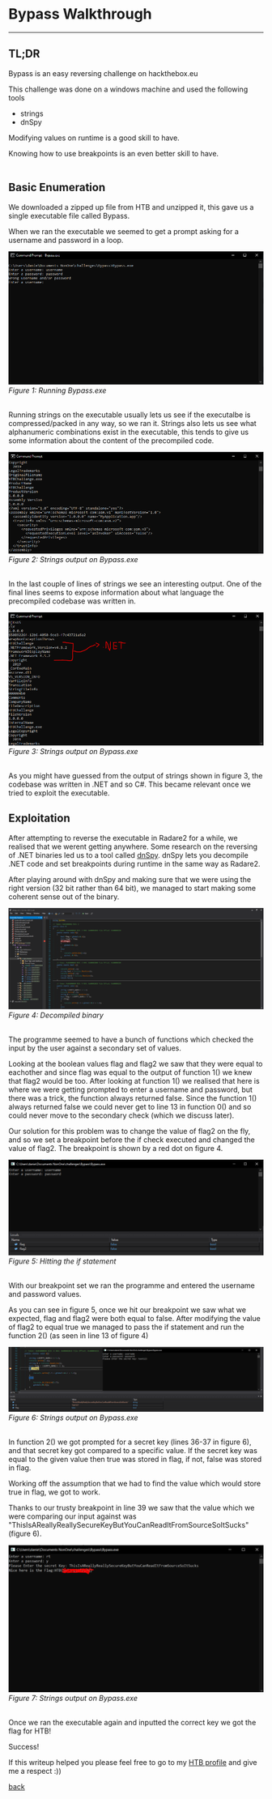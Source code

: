 # Bypass Walkthrough
* * *

## TL;DR
Bypass is an easy reversing challenge on hackthebox.eu

This challenge was done on a windows machine and used the following tools
* strings
* dnSpy 

Modifying values on runtime is a good skill to have.

Knowing how to use breakpoints is an even better skill to have.
<br><br>


## Basic Enumeration
We downloaded a zipped up file from HTB and unzipped it, this gave us a single executable file called Bypass.

When we ran the executable we seemed to get a prompt asking for a username and password in a loop.

![Bypass Executed](/resources/Bypass/execute.PNG)
*Figure 1: Running Bypass.exe*
<br><br>

Running strings on the executable usually lets us see if the executalbe is compressed/packed in any way, so we ran it.
Strings also lets us see what alphanumeric combinations exist in the executable, this tends to give us some information about the content of the precompiled code.

![Bypass Strings](/resources/Bypass/strings.PNG)
*Figure 2: Strings output on Bypass.exe*
<br><br>

In the last couple of lines of strings we see an interesting output. 
One of the final lines seems to expose information about what language the precompiled codebase was written in. 

![Bypass Net](/resources/Bypass/net.PNG)
*Figure 3: Strings output on Bypass.exe*
<br><br>

As you might have guessed from the output of strings shown in figure 3, the codebase was written in .NET and so C#.
This became relevant once we tried to exploit the executable.

## Exploitation

After attempting to reverse the executable in Radare2 for a while, we realised that we werent getting anywhere.
Some research on the reversing of .NET binaries led us to a tool called [dnSpy](https://github.com/dnSpy/dnSpy).
dnSpy lets you decompile .NET code and set breakpoints during runtime in the same way as Radare2.

After playing around with dnSpy and making sure that we were using the right version (32 bit rather than 64 bit), we managed to start making some
coherent sense out of the binary.

![dnSpy](/resources/Bypass/dnSpy1.PNG)
*Figure 4: Decompiled binary*
<br><br>

The programme seemed to have a bunch of functions which checked the input by the user against a secondary set of values.

Looking at the boolean values flag and flag2 we saw that they were equal to eachother and since flag was equal to the output of function 1() we knew that flag2 would be too.
After looking at function 1() we realised that here is where we were getting prompted to enter a username and password, but there was a trick, the function always returned false.
Since the function 1() always returned false we could never get to line 13 in function 0() and so could never move to the secondary check (which we discuss later).

Our solution for this problem was to change the value of flag2 on the fly, and so we set a breakpoint before the if check executed and changed the value of flag2. The breakpoint is shown by a red dot on figure 4.


![beakpoint 1](/resources/Bypass/break1.PNG)
*Figure 5: Hitting the if statement*
<br><br>

With our breakpoint set we ran the programme and entered the username and password values.

As you can see in figure 5, once we hit our breakpoint we saw what we expected, flag and flag2 were both equal to false.
After modifying the value of flag2 to equal true we managed to pass the if statement and run the function 2() (as seen in line 13 of figure 4)

![beakpoint 2](/resources/Bypass/break2.PNG)
*Figure 6: Strings output on Bypass.exe*
<br><br>

In function 2() we got prompted for a secret key (lines 36-37 in figure 6), and that secret key got compared to a specific value. If the secret key was equal to the given value then true was stored in flag, if not, false was stored in flag.

Working off the assumption that we had to find the value which would store true in flag, we got to work.

Thanks to our trusty breakpoint in line 39 we saw that the value which we were comparing our input against was "ThisIsAReallyReallySecureKeyButYouCanReadItFromSourceSoItSucks" (figure 6).

![Final](/resources/Bypass/w.PNG)
*Figure 7: Strings output on Bypass.exe*
<br><br>

Once we ran the executable again and inputted the correct key we got the flag for HTB! 

Success!

If this writeup helped you please feel free to go to my [HTB profile](https://www.hackthebox.eu/home/users/profile/155278) and give me a respect :))


[back](./ctfs.md)
